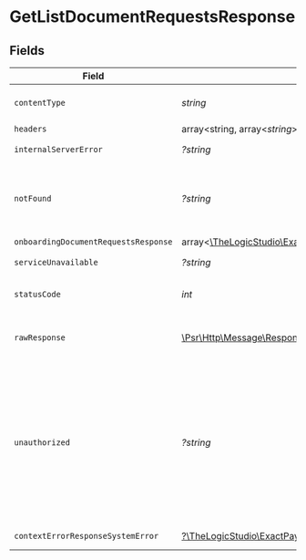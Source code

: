 # GetListDocumentRequestsResponse


## Fields

| Field                                                                                                                                                                                            | Type                                                                                                                                                                                             | Required                                                                                                                                                                                         | Description                                                                                                                                                                                      |
| ------------------------------------------------------------------------------------------------------------------------------------------------------------------------------------------------ | ------------------------------------------------------------------------------------------------------------------------------------------------------------------------------------------------ | ------------------------------------------------------------------------------------------------------------------------------------------------------------------------------------------------ | ------------------------------------------------------------------------------------------------------------------------------------------------------------------------------------------------ |
| `contentType`                                                                                                                                                                                    | *string*                                                                                                                                                                                         | :heavy_check_mark:                                                                                                                                                                               | HTTP response content type for this operation                                                                                                                                                    |
| `headers`                                                                                                                                                                                        | array<string, array<*string*>>                                                                                                                                                                   | :heavy_minus_sign:                                                                                                                                                                               | N/A                                                                                                                                                                                              |
| `internalServerError`                                                                                                                                                                            | *?string*                                                                                                                                                                                        | :heavy_minus_sign:                                                                                                                                                                               | **Internal Server Error**                                                                                                                                                                        |
| `notFound`                                                                                                                                                                                       | *?string*                                                                                                                                                                                        | :heavy_minus_sign:                                                                                                                                                                               | **Not Found**\<br/>\<br/>When you'll get `404 Not Found` response:<br/>- The Organization doesn't exist.<br/>                                                                                    |
| `onboardingDocumentRequestsResponse`                                                                                                                                                             | array<[\TheLogicStudio\ExactPayments\Models\Shared\OnboardingDocumentRequestResponse](../../Models/Shared/OnboardingDocumentRequestResponse.md)>                                                 | :heavy_minus_sign:                                                                                                                                                                               | **OK**                                                                                                                                                                                           |
| `serviceUnavailable`                                                                                                                                                                             | *?string*                                                                                                                                                                                        | :heavy_minus_sign:                                                                                                                                                                               | **Service Unavailable**<br/>                                                                                                                                                                     |
| `statusCode`                                                                                                                                                                                     | *int*                                                                                                                                                                                            | :heavy_check_mark:                                                                                                                                                                               | HTTP response status code for this operation                                                                                                                                                     |
| `rawResponse`                                                                                                                                                                                    | [\Psr\Http\Message\ResponseInterface](https://www.php-fig.org/psr/psr-7/#33-psrhttpmessageresponseinterface)                                                                                     | :heavy_minus_sign:                                                                                                                                                                               | Raw HTTP response; suitable for custom response parsing                                                                                                                                          |
| `unauthorized`                                                                                                                                                                                   | *?string*                                                                                                                                                                                        | :heavy_minus_sign:                                                                                                                                                                               | **Unauthorized**\<br/>\<br/>When you'll get `401 Unauthorized` response:<br/>- The User or Application Token is invalid.<br/>- The User or Application Token doesn't have permission to list Document Requests.<br/> |
| `contextErrorResponseSystemError`                                                                                                                                                                | [?\TheLogicStudio\ExactPayments\Models\Shared\ContextErrorResponseSystemError](../../Models/Shared/ContextErrorResponseSystemError.md)                                                           | :heavy_minus_sign:                                                                                                                                                                               | **Internal Server Error**                                                                                                                                                                        |